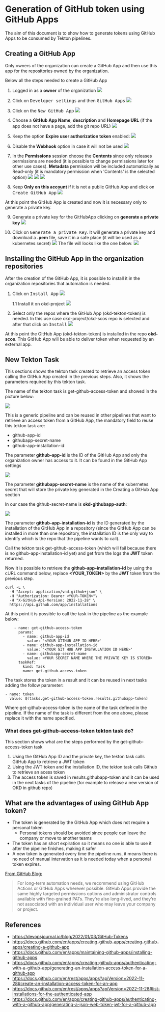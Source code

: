 # Generation of GitHub token using GitHub Apps
The aim of this document is to show how to generate tokens using GitHub Apps to be consumed by Tekton pipelines.

## Creating a GitHub App

Only owners of the organization can create a GitHub App and then use this app for the repositories owned by the organization. 

Below all the steps needed to create a GitHub App

1. Logged in as a **owner** of the organization
![](assets/create_1.png)

2. Click on <kbd>Developer settings</kbd> and then <kbd>GitHub Apps</kbd>
![](assets/create_2.png)

3. Click on the <kbd>New GitHub App</kbd>
![](assets/create_3.png)

4. Choose a **GitHub App Name**, **description** and **Homepage URL** (if the app does not have a page, add the git repo URL)
![](assets/create_4.png)

5. Keep the option **Expire user authorization token** enabled:
![](assets/create_5.png)


6. Disable the **Webhook** option in case it will not be used
![](assets/create_6.png)

7. In the **Permissions** session choose the **Contents** since only releases permissions are needed (it is possible to change permissions later for other use cases). **Metadata** permission will be included automatically as Read-only (it is mandatory permission when 'Contents' is the selected option)
![](assets/create_7.png)
![](assets/create_7.1.png)
![](assets/create_7.2.png)

8. Keep **Only on this account** if it is not a public GitHub App and click on <kbd>Create GitHub App</kbd>
![](assets/create_8.png)

At this point the GitHub App is created and now it is necessary only to generate a private key.

9. Generate a private key for the GitHubApp clicking on **generate a private key**
![](assets/create_9.png)

10. Click on <kbd>Generate a private Key</kbd>. It will generate a private key and download a **.pem** file, save it in a safe place (it will be used as a kubernetes secret)
![](assets/create_10.png)
The file will looks like the one below:
![](assets/create_10.1.png)

## Installing the GitHub App in the organization repositories
After the creation of the GitHub App, it is possible to install it in the organization repositories that automation is needed. 

1. Click on <kbd>Install App</kbd>
![](assets/install_1.png)

    1.1 Install it on okd-project
![](assets/install_1.1.png)

2. Select only the repos where the GitHub App (okd-tekton-token) is needed. In this use case okd-project/okd-scos repo is selected and after that click on <kbd>Install</kbd> 
![](assets/install_2.png)


At this point the GitHub App (okd-tekton-token) is installed in the repo **okd-scos**. This GitHub App will be able to deliver token when requested by an external app.

## New Tekton Task
This sections shows the tekton task created to retrieve an access token calling the GitHub App created in the previous steps. Also, it shows the parameters required by this tekton task.

The name of the tekton task is get-github-access-token and showed in the picture below:

![](assets/new_tekton_1.png)

This is a generic pipeline and can be reused in other pipelines that want to retrieve an access token from a GitHub App, the mandatory field to reuse this tekton task are:

- github-app-id
- githubapp-secret-name
- github-app-installation-id

The parameter **github-app-id** is the ID of the GitHub App and only the organization owner has access to it. It can be found in the GitHub App settings

![](assets/new_tekton_2.png)

The parameter **githubapp-secret-name** is the name of the kubernetes secret that will store the private key generated in the Creating a GitHub App section

In our case the github-secret-name is **okd-githubapp-auth**:

![](assets/new_tekton_3.png)


The parameter **github-app-installation-id** is the ID generated by the installation of the GitHub App in a repository (since the GitHub App can be installed in more than one repository, the installation ID is the only way to identify which is the repo that the pipeline wants to call).

Call the tekton task get-github-access-token (which will fail because there is no github-app-installation-id yet) and get from the logs the **JWT** token returned.
    
Now it is possible to retrieve the **github-app-installation-id** by using the cURL command below, replace **<YOUR_TOKEN>** by the **JWT** token from the previous step.

```
curl -L \
  -H "Accept: application/vnd.github+json" \
  -H "Authorization: Bearer <YOUR-TOKEN>"\
  -H "X-GitHub-Api-Version: 2022-11-28" \
  https://api.github.com/app/installations
```

At this point it is possible to call the task in the pipeline as the example below:

```
    - name: get-github-access-token
      params:
        - name: github-app-id
          value: '<YOUR GITHUB APP ID HERE>'
        - name: github-app-installation-id
          value: '<YOUR GIT HUB APP INSTALLATION ID HERE>'
        - name: githubapp-secret-name
          value: <YOUR SECRET NAME WHERE THE PRIVATE KEY IS STORED>
      taskRef:
        kind: Task
        name: get-github-access-token
```

The task stores the token in a result and it can be reused in next tasks adding the follow parameter:

```
- name: token
  value: $(tasks.get-github-access-token.results.githubapp-token)
```

Where get-github-access-token is the name of the task defined in the pipeline. If the name of the task is different from the one above, please replace it with the name specified.

### What does get-github-access-token tekton task do? 
This section shows what are the steps performed by the get-github-access-token task 

1. Using the GitHub App ID and the private key, the tekton task calls GitHub App to retrieve a JWT token
2. Using the JWT token and the installation ID, the tekton task calls Github to retrieve an acess token
3. The access token is saved in results.githubapp-token and it can be used in the next tasks of the pipeline (for example to release a new version of OKD in github repo)


## What are the advantages of using GitHub App token? 

- The token is generated by the GitHub App which does not require a personal token 
    - Personal tokens should be avoided since people can leave the company or move to another teams
- The token has an short expiration so it means no one is able to use it after the pipeline finishes, making it safer
- A new token is generated every time the pipeline runs, it means there is no need of manual intervation as it is needed today when a personal token expires.

[From GitHub Blog:](https://github.blog/2022-10-18-introducing-fine-grained-personal-access-tokens-for-github/)
> For long-term automation needs, we recommend using GitHub Actions or GitHub Apps wherever possible. GitHub Apps provide the same highly targeted permissions options and administrator controls available with fine-grained PATs. They’re also long-lived, and they’re not associated with an individual user who may leave your company or project.

## References

- https://devopsjournal.io/blog/2022/01/03/GitHub-Tokens
- https://docs.github.com/en/apps/creating-github-apps/creating-github-apps/creating-a-github-app
- https://docs.github.com/en/apps/maintaining-github-apps/installing-github-apps
- https://docs.github.com/en/apps/creating-github-apps/authenticating-with-a-github-app/generating-an-installation-access-token-for-a-github-app
- https://docs.github.com/en/rest/apps/apps?apiVersion=2022-11-28#create-an-installation-access-token-for-an-app
- https://docs.github.com/en/rest/apps/apps?apiVersion=2022-11-28#list-installations-for-the-authenticated-app
- https://docs.github.com/en/apps/creating-github-apps/authenticating-with-a-github-app/generating-a-json-web-token-jwt-for-a-github-app